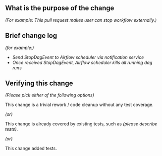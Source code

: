 <!--

*Thank you very much for contributing to flink-ai-extended. To help the community review your issue or contribution in the best possible way，please take a few minutes to fulfill following items.*

-->

## What is the purpose of the change

*(For example: This pull request makes user can stop workflow externally.)*


## Brief change log

*(for example:)*
  - *Send StopDagEvent to Airflow scheduler via notification service*
  - *Once received StopDagEvent, Airflow scheduler kills all running dag runs*


## Verifying this change

*(Please pick either of the following options)*

This change is a trivial rework / code cleanup without any test coverage.

*(or)*

This change is already covered by existing tests, such as *(please describe tests)*.

*(or)*

This change added tests.